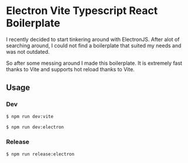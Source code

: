 # Electron Vite Typescript React Boilerplate

I recently decided to start tinkering around with
ElectronJS. After alot of searching around, I could
not find a boilerplate that suited my needs and was
not outdated.

So after some messing around I made this boilerplate.
It is extremely fast thanks to Vite and supports
hot reload thanks to Vite.

## Usage

### Dev

```sh
$ npm run dev:vite
```
```sh
$ npm run dev:electron
```

### Release

```sh
$ npm run release:electron
```
